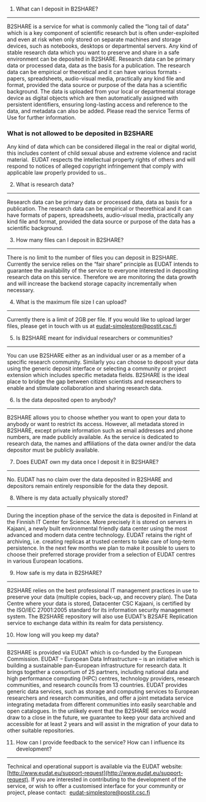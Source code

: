 1. What can I deposit in B2SHARE?
-----------------------------------------------

B2SHARE is a service for what is commonly called the “long tail of data” which is a key component of scientific research but is often under-exploited and even at risk when only stored on separate machines and storage devices, such as notebooks, desktops or departmental servers. Any kind of stable research data which you want to preserve and share in a safe environment can be deposited in B2SHARE. Research data can be primary data or processed data, data as the basis for a publication. The research data can be empirical or theoretical and it can have various formats - papers, spreadsheets, audio-visual media, practically any kind file and format, provided the data source or purpose of the data has a scientific background.  The data is uploaded from your local or departmental storage device as digital objects which are then automatically assigned with persistent identifiers, ensuring long-lasting access and reference to the data, and metadata can also be added. Please read the service Terms of Use for further information.

### What is not allowed to be deposited in B2SHARE

Any kind of data which can be considered illegal in the real or digital
world, this includes content of child sexual abuse and extreme violence
and racist material.  EUDAT respects the intellectual property rights of
others and will respond to notices of alleged copyright infringement
that comply with applicable law properly provided to us..


2. What is research data?
---------------------------

Research data can be primary data or processed data, data as basis for a
publication. The research data can be empirical or theorethical and it
can have formats of papers, spreadsheets, audio-visual media,
practically any kind file and format, provided the data source or
purpose of the data has a scientific background. 

3. How many files can I deposit in B2SHARE?
-----------------------------------------------

There is no limit to the number of files you can deposit in B2SHARE. Currently the service relies on the “fair share” principle as EUDAT intends to guarantee the availability of the service to everyone interested in depositing research data on this service. Therefore we are monitoring the data growth and will increase the backend storage capacity incrementally when necessary.

4. What is the maximum file size I can upload?
-----------------------------------------------

Currently there is a limit of 2GB per file. If you would like to upload larger files, please get in touch with us at eudat-simplestore@postit.csc.fi 

5. Is B2SHARE meant for individual researchers or communities?
-----------------------------------------------

You can use B2SHARE either as an individual user or as a member of a specific research community. Similarly you can choose to deposit your data using the generic deposit interface or selecting a community or project extension which includes specific metadata fields. B2SHARE is the ideal place to bridge the gap between citizen scientists and researchers to enable and stimulate collaboration and sharing research data. 


6. Is the data deposited open to anybody?
-----------------------------------------------

B2SHARE allows you to choose whether you want to open your data to anybody or want to restrict its access. However, all metadata stored in B2SHARE, except private information such as email addresses and phone numbers, are made publicly available. As the service is dedicated to research data, the names and affiliations of the data owner and/or the data depositor must be publicly available.


7. Does EUDAT own my data once I deposit it in B2SHARE?
-----------------------------------------------

No. EUDAT has no claim over the data deposited in B2SHARE and depositors remain entirely responsible for the data they deposit. 


8. Where is my data actually physically stored?
-----------------------------------------------

During the inception phase of the service the data is deposited in Finland at the Finnish IT Center for Science. More precisely it is stored on servers in Kajaani, a newly built environmental friendly data center using the most advanced and modern data centre technology. EUDAT retains the right of archiving, i.e. creating replicas at trusted centers to take care of long-term persistence. In the next few months we plan to make it possible to users to choose their preferred storage provider from a selection of EUDAT centres in various European locations.


9. How safe is my data in B2SHARE?
-----------------------------------

B2SHARE relies on the best professional IT management practices in use to preserve your data (multiple copies, back-up, and recovery plan). The Data Centre where your data is stored,  Datacenter CSC Kajaani, is certified by the ISO/IEC 27001:2005 standard for its information security management system. The B2SHARE repository will also use EUDAT’s B2SAFE  Replication service to exchange data within its realm for data persistency.


10. How long will you keep my data?
---------------------------------------------

B2SHARE is provided via EUDAT which is co-funded by the European Commission. EUDAT – European Data Infrastructure – is an initiative which is building a sustainable pan-European infrastructure for research data. It brings together a consortium of 25 partners, including national data and high performance computing (HPC) centres, technology providers, research communities, and research councils from 13 countries. EUDAT provides generic data services, such as storage and computing services to European researchers and research communities, and offer a joint metadata service integrating metadata from different communities into easily searchable and open catalogues. In the unlikely event that the B2SHARE service would draw to a close in the future, we guarantee to keep your data archived and accessible for at least 2 years and will assist in the migration of your data to other suitable repositories.

11. How can I provide feedback to the service? How can I influence its development?
------------------------------------------------------------------------------------

Technical and operational support is available via the EUDAT website:
[http://www.eudat.eu/support-request](http://www.eudat.eu/support-request).
If you are interested in contributing to the development of the service,
or wish to offer a customised interface for your community or project,
please contact:  eudat-simplestore@postit.csc.fi 

